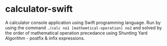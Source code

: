 # calculator-swift
A calculator console application using Swift programming language. Run by using the command ```./calc no1 [mathemtical-operation] no2``` and solved by the order of mathematical operation precedance using Shunting Yard Algorithm - postfix & infix expressions.
